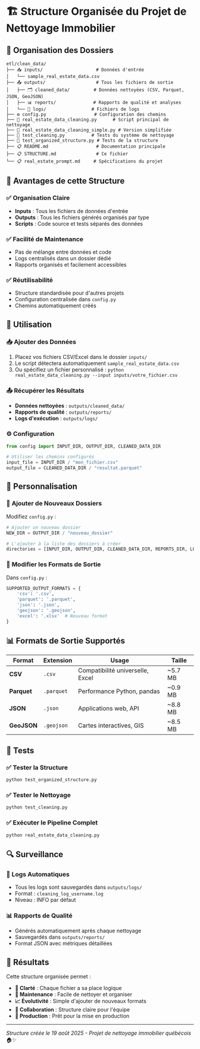 # 🏗️ Structure Organisée du Projet de Nettoyage Immobilier

## 📁 Organisation des Dossiers

```
etl/clean_data/
├── 📥 inputs/                    # Données d'entrée
│   └── sample_real_estate_data.csv
├── 📤 outputs/                   # Tous les fichiers de sortie
│   ├── 🗂️ cleaned_data/         # Données nettoyées (CSV, Parquet, JSON, GeoJSON)
│   ├── 📊 reports/              # Rapports de qualité et analyses
│   └── 📝 logs/                 # Fichiers de logs
├── ⚙️ config.py                  # Configuration des chemins
├── 🧹 real_estate_data_cleaning.py      # Script principal de nettoyage
├── 🧹 real_estate_data_cleaning_simple.py # Version simplifiée
├── 🧪 test_cleaning.py          # Tests du système de nettoyage
├── 🧪 test_organized_structure.py # Tests de la structure
├── 📋 README.md                  # Documentation principale
├── 📋 STRUCTURE.md               # Ce fichier
└── 📋 real_estate_prompt.md     # Spécifications du projet
```

## 🎯 Avantages de cette Structure

### ✅ **Organisation Claire**
- **Inputs** : Tous les fichiers de données d'entrée
- **Outputs** : Tous les fichiers générés organisés par type
- **Scripts** : Code source et tests séparés des données

### ✅ **Facilité de Maintenance**
- Pas de mélange entre données et code
- Logs centralisés dans un dossier dédié
- Rapports organisés et facilement accessibles

### ✅ **Réutilisabilité**
- Structure standardisée pour d'autres projets
- Configuration centralisée dans `config.py`
- Chemins automatiquement créés

## 🚀 Utilisation

### 📥 **Ajouter des Données**
1. Placez vos fichiers CSV/Excel dans le dossier `inputs/`
2. Le script détectera automatiquement `sample_real_estate_data.csv`
3. Ou spécifiez un fichier personnalisé : `python real_estate_data_cleaning.py --input inputs/votre_fichier.csv`

### 📤 **Récupérer les Résultats**
- **Données nettoyées** : `outputs/cleaned_data/`
- **Rapports de qualité** : `outputs/reports/`
- **Logs d'exécution** : `outputs/logs/`

### ⚙️ **Configuration**
```python
from config import INPUT_DIR, OUTPUT_DIR, CLEANED_DATA_DIR

# Utiliser les chemins configurés
input_file = INPUT_DIR / "mon_fichier.csv"
output_file = CLEANED_DATA_DIR / "resultat.parquet"
```

## 🔧 Personnalisation

### 📂 **Ajouter de Nouveaux Dossiers**
Modifiez `config.py` :
```python
# Ajouter un nouveau dossier
NEW_DIR = OUTPUT_DIR / "nouveau_dossier"

# L'ajouter à la liste des dossiers à créer
directories = [INPUT_DIR, OUTPUT_DIR, CLEANED_DATA_DIR, REPORTS_DIR, LOGS_DIR, NEW_DIR]
```

### 🎨 **Modifier les Formats de Sortie**
Dans `config.py` :
```python
SUPPORTED_OUTPUT_FORMATS = {
    'csv': '.csv',
    'parquet': '.parquet',
    'json': '.json',
    'geojson': '.geojson',
    'excel': '.xlsx'  # Nouveau format
}
```

## 📊 Formats de Sortie Supportés

| Format | Extension | Usage | Taille |
|--------|-----------|-------|---------|
| **CSV** | `.csv` | Compatibilité universelle, Excel | ~5.7 MB |
| **Parquet** | `.parquet` | Performance Python, pandas | ~0.9 MB |
| **JSON** | `.json` | Applications web, API | ~8.8 MB |
| **GeoJSON** | `.geojson` | Cartes interactives, GIS | ~8.5 MB |

## 🧪 Tests

### ✅ **Tester la Structure**
```bash
python test_organized_structure.py
```

### ✅ **Tester le Nettoyage**
```bash
python test_cleaning.py
```

### ✅ **Exécuter le Pipeline Complet**
```bash
python real_estate_data_cleaning.py
```

## 🔍 Surveillance

### 📝 **Logs Automatiques**
- Tous les logs sont sauvegardés dans `outputs/logs/`
- Format : `cleaning_log_username.log`
- Niveau : INFO par défaut

### 📊 **Rapports de Qualité**
- Générés automatiquement après chaque nettoyage
- Sauvegardés dans `outputs/reports/`
- Format JSON avec métriques détaillées

## 🎉 Résultats

Cette structure organisée permet :
- **🎯 Clarté** : Chaque fichier a sa place logique
- **🔄 Maintenance** : Facile de nettoyer et organiser
- **📈 Évolutivité** : Simple d'ajouter de nouveaux formats
- **👥 Collaboration** : Structure claire pour l'équipe
- **🚀 Production** : Prêt pour la mise en production

---

*Structure créée le 19 août 2025 - Projet de nettoyage immobilier québécois* 🏠✨
